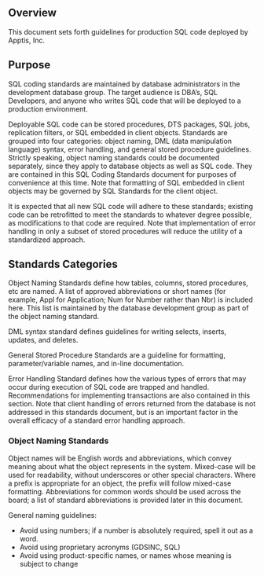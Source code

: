 Overview
--------

This document sets forth guidelines for production SQL code deployed by
Apptis, Inc.

Purpose
-------

SQL coding standards are maintained by database administrators in the
development database group. The target audience is DBA’s, SQL
Developers, and anyone who writes SQL code that will be deployed to a
production environment.

Deployable SQL code can be stored procedures, DTS packages, SQL jobs,
replication filters, or SQL embedded in client objects. Standards are
grouped into four categories: object naming, DML (data manipulation
language) syntax, error handling, and general stored procedure
guidelines. Strictly speaking, object naming standards could be
documented separately, since they apply to database objects as well as
SQL code. They are contained in this SQL Coding Standards document for
purposes of convenience at this time. Note that formatting of SQL
embedded in client objects may be governed by SQL Standards for the
client object.

It is expected that all new SQL code will adhere to these standards;
existing code can be retrofitted to meet the standards to whatever
degree possible, as modifications to that code are required. Note that
implementation of error handling in only a subset of stored procedures
will reduce the utility of a standardized approach.

Standards Categories
--------------------

Object Naming Standards define how tables, columns, stored procedures,
etc are named. A list of approved abbreviations or short names (for
example, Appl for Application; Num for Number rather than Nbr) is
included here. This list is maintained by the database development group
as part of the object naming standard.

DML syntax standard defines guidelines for writing selects, inserts,
updates, and deletes.

General Stored Procedure Standards are a guideline for formatting,
parameter/variable names, and in-line documentation.

Error Handling Standard defines how the various types of errors that may
occur during execution of SQL code are trapped and handled.
Recommendations for implementing transactions are also contained in this
section. Note that client handling of errors returned from the database
is not addressed in this standards document, but is an important factor
in the overall efficacy of a standard error handling approach.

### Object Naming Standards

Object names will be English words and abbreviations, which convey
meaning about what the object represents in the system. Mixed-case will
be used for readability, without underscores or other special
characters. Where a prefix is appropriate for an object, the prefix will
follow mixed-case formatting. Abbreviations for common words should be
used across the board; a list of standard abbreviations is provided
later in this document.

General naming guidelines:

-   Avoid using numbers; if a number is absolutely required, spell it
    out as a word.
-   Avoid using proprietary acronyms (GDSINC, SQL)
-   Avoid using product-specific names, or names whose meaning is
    subject to change
